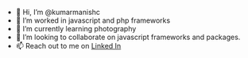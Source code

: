- 👋 Hi, I’m @kumarmanishc
- 👀 I’m worked in javascript and php frameworks
- 🌱 I’m currently learning photography
- 💞️ I’m looking to collaborate on javascript frameworks and packages.
- 📫 Reach out to me on [Linked In](https://www.linkedin.com/in/kumarmanishc/)

<!---
kumarmanishc/kumarmanishc is a ✨ special ✨ repository because its `README.md` (this file) appears on your GitHub profile.
You can click the Preview link to take a look at your changes.
--->
